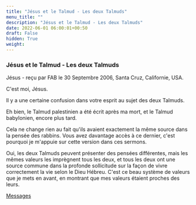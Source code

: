 ```yaml
---
title: "Jésus et le Talmud - Les deux Talmuds"
menu_title: ""
description: "Jésus et le Talmud - Les deux Talmuds"
date: 2022-06-01 06:00:01+00:50
draft: False
hidden: True
weight:
---
```

### Jésus et le Talmud - Les deux Talmuds

Jésus - reçu par FAB le 30 Septembre 2006, Santa Cruz, Californie, USA.

C'est moi, Jésus.

Il y a une certaine confusion dans votre esprit au sujet des deux Talmuds.

Eh bien, le Talmud palestinien a été écrit après ma mort, et le Talmud babylonien, encore plus tard.

Cela ne change rien au fait qu'ils avaient exactement la même source dans la pensée des rabbins. Vous avez davantage accès à ce dernier, c'est pourquoi je m'appuie sur cette version dans ces sermons.

Oui, les deux Talmuds peuvent présenter des pensées différentes, mais les mêmes valeurs les imprègnent tous les deux, et tous les deux ont une source commune dans la profonde sollicitude sur la façon de vivre correctement la vie selon le Dieu Hébreu. C'est ce beau système de valeurs que je mets en avant, en montrant que mes valeurs étaient proches des leurs.

[Messages](/fr-contemporary-messages/fr-contemporary-messages-by-date-order/fr-contemporary-messages-2006)

